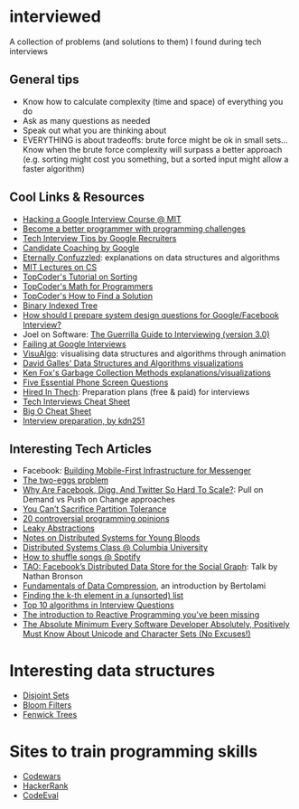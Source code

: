 # interviewed

A collection of problems (and solutions to them) I found during tech interviews

## General tips

- Know how to calculate complexity (time and space) of everything you do
- Ask as many questions as needed
- Speak out what you are thinking about
- EVERYTHING is about tradeoffs: brute force might be ok in small sets... Know when the brute force complexity will surpass a better approach (e.g. sorting might cost you something, but a sorted input might allow a faster algorithm)

## Cool Links & Resources

- [Hacking a Google Interview Course @ MIT](http://courses.csail.mit.edu/iap/interview)
- [Become a better programmer with programming challenges](http://macgyverdev.blogspot.se/2014/04/become-better-programmer-with.html)
- [Tech Interview Tips by Google Recruiters](https://www.google.com/about/careers/lifeatgoogle/hangouts-on-air-google-recruiters-share-technical-interview-tips.html)
- [Candidate Coaching by Google](http://www.youtube.com/watch?v=oWbUtlUhwa8)
- [Eternally Confuzzled](http://www.eternallyconfuzzled.com): explanations on data structures and algorithms
- [MIT Lectures on CS](http://ocw.mit.edu/courses/electrical-engineering-and-computer-science/6-046j-introduction-to-algorithms-sma-5503-fall-2005/video-lectures)
- [TopCoder's Tutorial on Sorting](http://community.topcoder.com/tc?module=Static&d1=tutorials&d2=sorting)
- [TopCoder's Math for Programmers](http://community.topcoder.com/tc?module=Static&d1=tutorials&d2=math_for_topcoders)
- [TopCoder's How to Find a Solution](http://community.topcoder.com/tc?module=Static&d1=tutorials&d2=findSolution)
- [Binary Indexed Tree](http://community.topcoder.com/tc?module=Static&d1=tutorials&d2=binaryIndexedTrees)
- [How should I prepare system design questions for Google/Facebook Interview?](http://www.quora.com/How-should-I-prepare-system-design-questions-for-Google-Facebook-Interview)
- Joel on Software: [The Guerrilla Guide to Interviewing (version 3.0)](http://www.joelonsoftware.com/articles/GuerrillaInterviewing3.html)
- [Failing at Google Interviews](http://alexbowe.com/failing-at-google-interviews/)
- [VisuAlgo](http://www.comp.nus.edu.sg/~stevenha/visualization/index.html): visualising data structures and algorithms through animation
- [David Galles' Data Structures and Algorithms visualizations](http://www.cs.usfca.edu/~galles/visualization/about.html)
- [Ken Fox's Garbage Collection Methods explanations/visualizations](https://spin.atomicobject.com/2014/09/03/visualizing-garbage-collection-algorithms/)
- [Five Essential Phone Screen Questions](https://sites.google.com/site/steveyegge2/five-essential-phone-screen-questions)
- [Hired In Thech](http://www.hiredintech.com): Preparation plans (free & paid) for interviews
- [Tech Interviews Cheat Sheet](https://gist.github.com/TSiege/cbb0507082bb18ff7e4b)
- [Big O Cheat Sheet](http://bigocheatsheet.com/)
- [Interview preparation, by kdn251](https://github.com/kdn251/interviews)

## Interesting Tech Articles

- Facebook: [Building Mobile-First Infrastructure for Messenger](https://code.facebook.com/posts/820258981365363/building-mobile-first-infrastructure-for-messenger/)
- [The two-eggs problem](http://www.datagenetics.com/blog/july22012/index.html)
- [Why Are Facebook, Digg, And Twitter So Hard To Scale?](http://highscalability.com/blog/2009/10/13/why-are-facebook-digg-and-twitter-so-hard-to-scale.html): Pull on Demand vs Push on Change approaches
- [You Can’t Sacrifice Partition Tolerance](http://codahale.com/you-cant-sacrifice-partition-tolerance/)
- [20 controversial programming opinions](http://programmers.blogoverflow.com/2012/08/20-controversial-programming-opinions/)
- [Leaky Abstractions](http://www.joelonsoftware.com/articles/LeakyAbstractions.html)
- [Notes on Distributed Systems for Young Bloods](http://www.somethingsimilar.com/2013/01/14/notes-on-distributed-systems-for-young-bloods/)
- [Distributed Systems Class @ Columbia University](https://roxanageambasu.github.io/ds-class/)
- [How to shuffle songs @ Spotify](https://labs.spotify.com/2014/02/28/how-to-shuffle-songs)
- [TAO: Facebook’s Distributed Data Store for the Social Graph](https://www.usenix.org/conference/atc13/technical-sessions/presentation/bronson): Talk by Nathan Bronson
- [Fundamentals of Data Compression](http://bertolami.com/index.php?engine=blog&content=posts&detail=fundamentals-of-data-compression), an introduction by Bertolami
- [Finding the k-th element in a (unsorted) list](http://blog.teamleadnet.com/2012/07/quick-select-algorithm-find-kth-element.html)
- [Top 10 algorithms in Interview Questions](http://www.geeksforgeeks.org/top-10-algorithms-in-interview-questions)
- [The introduction to Reactive Programming you've been missing](https://gist.github.com/staltz/868e7e9bc2a7b8c1f754)
- [The Absolute Minimum Every Software Developer Absolutely, Positively Must Know About Unicode and Character Sets (No Excuses!)](https://www.joelonsoftware.com/2003/10/08/the-absolute-minimum-every-software-developer-absolutely-positively-must-know-about-unicode-and-character-sets-no-excuses/)

# Interesting data structures

- [Disjoint Sets](http://en.wikipedia.org/wiki/Disjoint-set_data_structure)
- [Bloom Filters](https://en.wikipedia.org/wiki/Bloom_filter)
- [Fenwick Trees](https://en.wikipedia.org/wiki/Fenwick_tree)

# Sites to train programming skills

- [Codewars](http://codewars.com)
- [HackerRank](http://hackerrank.com)
- [CodeEval](http://www.codeeval.com)
